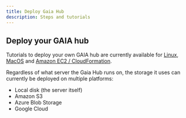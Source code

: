```yaml
---
title: Deploy Gaia Hub
description: Steps and tutorials
---
```


## Deploy your GAIA hub

Tutorials to deploy your own GAIA hub are currently available for [Linux](./setup-linux), [MacOS](./setup-mac) and [Amazon EC2 / CloudFormation](./gaia-on-ec2).

Regardless of what server the Gaia Hub runs on, the storage it uses can currently be deployed on multiple platforms:

- Local disk (the server itself)
- Amazon S3
- Azure Blob Storage
- Google Cloud
